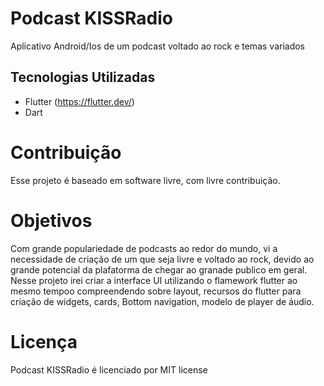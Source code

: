 # Podcast KISSRadio
Aplicativo Android/Ios de um podcast voltado ao rock e temas variados

##  Tecnologias Utilizadas
- Flutter (https://flutter.dev/)
- Dart

# Contribuição
Esse projeto é baseado em software livre, com livre contribuição.

# Objetivos
Com grande populariedade de podcasts ao redor do mundo, vi a necessidade de criação de um que seja livre e voltado ao rock, devido ao grande potencial da plafatorma de chegar ao granade publico em geral.
Nesse projeto irei criar a interface UI utilizando o flamework flutter ao mesmo tempoo compreendendo sobre layout, recursos do flutter para criação de widgets, cards, Bottom navigation, modelo de player de áudio.

# Licença
Podcast KISSRadio é licenciado por MIT license
